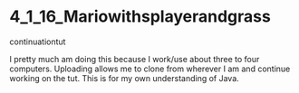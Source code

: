 # 4_1_16_Mariowithsplayerandgrass
continuationtut

I pretty much am doing this because I work/use about three to four computers. 
Uploading allows me to clone from wherever I am and continue working on the tut. 
This is for my own understanding of Java.
